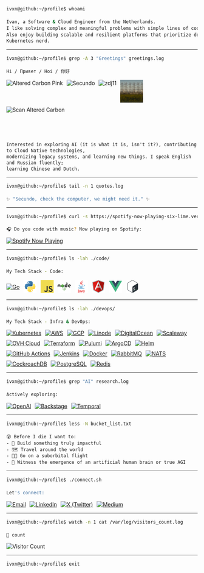 ```bash
ivxn@github:~/profile$ whoami

Ivan, a Software & Cloud Engineer from the Netherlands.
I like solving complex and meaningful problems with simple lines of code.
Also enjoy building scalable and resilient platforms that prioritize developer experience.
Kubernetes nerd.
```

---

```bash
ivxn@github:~/profile$ grep -A 3 "Greetings" greetings.log

Hi / Привет / Hoi / 你好
```

<div style="display: flex; gap: 10px; align-items: center; flex-wrap: wrap;">
    <img src="https://c.tenor.com/7jxBmMxOixgAAAAC/altered-carbon-pink.gif" alt="Altered Carbon Pink" height="60"/>
    <img src="assets/Secundo.gif" alt="Secundo" height="60"/>
    <img src="https://c.tenor.com/kpZ45ilBpNMAAAAC/zdj11.gif" alt="zdj11" height="60"/>
    <img src="assets/Divergent.gif" alt="Divergent" height="60"/>
    <img src="https://c.tenor.com/8swF6PtOPfgAAAAC/scan-altered-carbon.gif" alt="Scan Altered Carbon" height="60"/>
</div>

<br>

```
Interested in exploring AI (it is what it is, isn't it?), contributing to Cloud Native technologies,  
modernizing legacy systems, and learning new things. I speak English and Russian fluently;  
learning Chinese and Dutch.
```

---

```bash
ivxn@github:~/profile$ tail -n 1 quotes.log

✨ "Secundo, check the computer, we might need it." ✨
```

---

```bash
ivxn@github:~/profile$ curl -s https://spotify-now-playing-six-lime.vercel.app/api/spotify-playing

🎧 Do you code with music? Now playing on Spotify:
```
[![Spotify Now Playing](https://spotify-now-playing-six-lime.vercel.app/api/spotify-playing)](https://open.spotify.com/user/czipey128acsih796rc692hl9)

---

```bash
ivxn@github:~/profile$ ls -lah ./code/

My Tech Stack - Code:
```
<div style="display: flex; gap: 10px; align-items: center;">
    <a href="https://go.dev/"><img src="https://cdn.jsdelivr.net/gh/devicons/devicon/icons/go/go-original.svg" alt="Go" height="35"/></a>
    <a href="https://www.python.org/"><img src="https://raw.githubusercontent.com/devicons/devicon/master/icons/python/python-original.svg" alt="Python" height="35"/></a>
    <a href="https://developer.mozilla.org/en-US/docs/Web/JavaScript"><img src="https://raw.githubusercontent.com/devicons/devicon/master/icons/javascript/javascript-original.svg" alt="JavaScript" height="35"/></a>
    <a href="https://nodejs.org/"><img src="https://raw.githubusercontent.com/devicons/devicon/master/icons/nodejs/nodejs-original-wordmark.svg" alt="Node.js" height="35"/></a>
    <a href="https://en.wikipedia.org/wiki/Java_(programming_language)"><img src="https://raw.githubusercontent.com/devicons/devicon/master/icons/java/java-original-wordmark.svg" alt="Java" height="35"/></a>
    <a href="https://angular.io/"><img src="https://raw.githubusercontent.com/devicons/devicon/master/icons/angularjs/angularjs-original.svg" alt="Angular" height="35"/></a>
    <a href="https://vuejs.org/"><img src="https://raw.githubusercontent.com/devicons/devicon/master/icons/vuejs/vuejs-original.svg" alt="Vue" height="35"/></a>
    <a href="https://www.gnu.org/software/bash/"><img src="https://raw.githubusercontent.com/devicons/devicon/master/icons/bash/bash-original.svg" alt="Bash" height="35"/></a>
</div>

---

```bash
ivxn@github:~/profile$ ls -lah ./devops/

My Tech Stack - Infra & DevOps:
```
<div style="display: flex; gap: 10px; align-items: center; flex-wrap: wrap;">
    <a href="https://kubernetes.io/"><img src="https://www.vectorlogo.zone/logos/kubernetes/kubernetes-icon.svg" alt="Kubernetes" height="35"/></a>
    <a href="https://aws.amazon.com/"><img src="https://www.vectorlogo.zone/logos/amazon_aws/amazon_aws-icon.svg" alt="AWS" height="35"/></a>
    <a href="https://cloud.google.com/"><img src="https://www.vectorlogo.zone/logos/google_cloud/google_cloud-icon.svg" alt="GCP" height="35"/></a>
    <a href="https://www.linode.com/"><img src="https://www.vectorlogo.zone/logos/linode/linode-icon.svg" alt="Linode" height="35"/></a>
    <a href="https://www.digitalocean.com/"><img src="https://www.vectorlogo.zone/logos/digitalocean/digitalocean-icon.svg" alt="DigitalOcean" height="35"/></a>
    <a href="https://www.scaleway.com/"><img src="https://www.vectorlogo.zone/logos/scaleway/scaleway-icon.svg" alt="Scaleway" height="35"/></a>
    <a href="https://www.ovhcloud.com/"><img src="https://avatars.githubusercontent.com/u/1698434?s=200&v=4" alt="OVH Cloud" height="35"/></a>
    <a href="https://www.terraform.io/"><img src="https://www.vectorlogo.zone/logos/terraformio/terraformio-icon.svg" alt="Terraform" height="35"/></a>
    <a href="https://www.pulumi.com/"><img src="https://www.pulumi.com/logos/brand/avatar-on-white.svg" alt="Pulumi" height="35"/></a>
    <a href="https://argo-cd.readthedocs.io/"><img src="https://argo-cd.readthedocs.io/en/stable/assets/logo.png" alt="ArgoCD" height="35"/></a>
    <a href="https://helm.sh/"><img src="https://www.vectorlogo.zone/logos/helmsh/helmsh-icon.svg" alt="Helm" height="35"/></a>
    <a href="https://github.com/features/actions"><img src="https://github.githubassets.com/images/modules/site/features/actions-icon-actions.svg" alt="GitHub Actions" height="35"/></a>
    <a href="https://www.jenkins.io/"><img src="https://www.vectorlogo.zone/logos/jenkins/jenkins-icon.svg" alt="Jenkins" height="35"/></a>
    <a href="https://www.docker.com/"><img src="https://www.vectorlogo.zone/logos/docker/docker-icon.svg" alt="Docker" height="35"/></a>
    <a href="https://www.rabbitmq.com/"><img src="https://www.vectorlogo.zone/logos/rabbitmq/rabbitmq-icon.svg" alt="RabbitMQ" height="35"/></a>
    <a href="https://nats.io/"><img src="https://www.vectorlogo.zone/logos/natsio/natsio-icon.svg" alt="NATS" height="35"/></a>
    <a href="https://www.cockroachlabs.com/"><img src="https://www.vectorlogo.zone/logos/cockroachlabs/cockroachlabs-icon.svg" alt="CockroachDB" height="35"/></a>
    <a href="https://www.postgresql.org/"><img src="https://www.vectorlogo.zone/logos/postgresql/postgresql-icon.svg" alt="PostgreSQL" height="35"/></a>
    <a href="https://redis.io/"><img src="https://www.vectorlogo.zone/logos/redis/redis-icon.svg" alt="Redis" height="35"/></a>
</div>

---

```bash
ivxn@github:~/profile$ grep "AI" research.log

Actively exploring:
```
<div style="display: flex; gap: 10px; align-items: center;">
    <a href="https://openai.com/"><img src="https://upload.wikimedia.org/wikipedia/commons/0/04/ChatGPT_logo.svg" alt="OpenAI" height="35"/></a>
    <a href="https://backstage.io/"><img src="https://avatars.githubusercontent.com/u/72526453?s=200&v=4" alt="Backstage" height="35"/></a>
    <a href="https://temporal.io/"><img src="https://avatars.githubusercontent.com/u/56493103?s=200&v=4" alt="Temporal" height="35"/></a>
</div>

---

```bash
ivxn@github:~/profile$ less -N bucket_list.txt

😵 Before I die I want to:
- 🌟 Build something truly impactful
- 🗺️ Travel around the world
- 👨‍🚀 Go on a suborbital flight
- 🧠 Witness the emergence of an artificial human brain or true AGI
```

---

```bash
ivxn@github:~/profile$ ./connect.sh

Let's connect:
```
<div style="display: flex; gap: 10px; align-items: center;">
    <a href="mailto:ivan@dualstacks.com"><img src="https://www.vectorlogo.zone/logos/gmail/gmail-icon.svg" alt="Email" height="35"/></a>
    <a href="https://linkedin.com/in/ivxn-sh"><img src="https://www.vectorlogo.zone/logos/linkedin/linkedin-icon.svg" alt="LinkedIn" height="35"/></a>
    <a href="https://x.com/ivxn_sh"><img src="https://www.vectorlogo.zone/logos/x/x-icon.svg" alt="X (Twitter)" height="35"/></a>
    <a href="https://medium.com/@ivxn-sh"><img src="https://www.vectorlogo.zone/logos/medium/medium-icon.svg" alt="Medium" height="35"/></a>
</div>

---

```bash
ivxn@github:~/profile$ watch -n 1 cat /var/log/visitors_count.log

👀 count
```
![Visitor Count](https://profile-counter.glitch.me/NominalTrajectory/count.svg)

---

```bash
ivxn@github:~/profile$ exit
```
